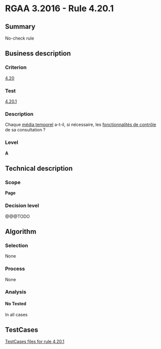 # RGAA 3.2016 - Rule 4.20.1

## Summary
No-check rule


## Business description

### Criterion
[4.20](http://references.modernisation.gouv.fr/rgaa-accessibilite/2016/criteres.html#crit-4-20)

### Test
[4.20.1](http://references.modernisation.gouv.fr/rgaa-accessibilite/2016/criteres.html#test-4-20-1)

### Description
<div lang="fr">Chaque <a href="http://references.modernisation.gouv.fr/rgaa-accessibilite/2016/glossaire.html#mdia-temporel-type-son-vido-et-synchronis">m&#xE9;dia temporel</a> a-t-il, si n&#xE9;cessaire, les <a href="http://references.modernisation.gouv.fr/rgaa-accessibilite/2016/glossaire.html#fonctionnalits-de-contrle-media-temporel">fonctionnalit&#xE9;s de contr&#xF4;le</a> de sa consultation&nbsp;?</div>

### Level
**A**


## Technical description

### Scope
**Page**

### Decision level
@@@TODO


## Algorithm

### Selection
None

### Process
None

### Analysis

#### No Tested
In all cases


##  TestCases

[TestCases files for rule 4.20.1](https://github.com/Asqatasun/Asqatasun/tree/develop/rules/rules-rgaa3.2016/src/test/resources/testcases/rgaa32016/Rgaa32016Rule042001/)



